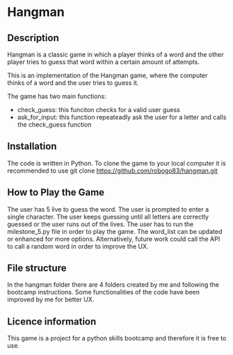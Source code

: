 # Hangman

## Description
Hangman is a classic game in which a player thinks of a word and the other player tries to guess that word within a certain amount of attempts.

This is an implementation of the Hangman game, where the computer thinks of a word and the user tries to guess it. 

The game has two main functions:
- check_guess: this funciton checks for a valid user guess 
- ask_for_input: this function repeateadly ask the user for a letter and calls the check_guess function

## Installation
The code is written in Python. To clone the game to your local computer it is recommended to use git clone https://github.com/robogo83/hangman.git

## How to Play the Game
The user has 5 live to guess the word. The user is prompted to enter a single character. The user keeps guessing until all letters are correctly guessed or the user runs out of the lives.
The user has to run the milestone_5.py file in order to play the game. The word_list can be updated or enhanced for more options. Alternatively, future work could call the API to call a random word in order to improve the UX.

## File structure
In the hangman folder there are 4 folders created by me and following the bootcamp instructions. Some functionalities of the code have been improved by me for better UX.

## Licence information
This game is a project for a python skills bootcamp and therefore it is free to use.